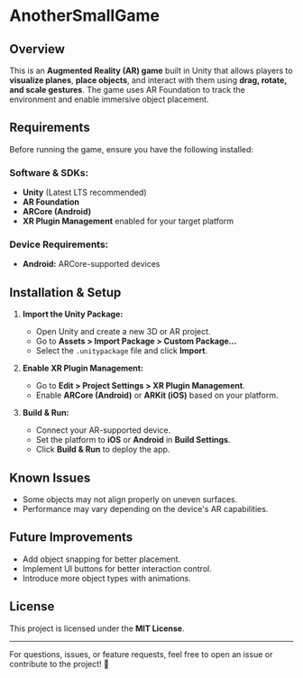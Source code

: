 # AnotherSmallGame

## Overview
This is an **Augmented Reality (AR) game** built in Unity that allows players to **visualize planes**, **place objects**, and interact with them using **drag, rotate, and scale gestures**. The game uses AR Foundation to track the environment and enable immersive object placement.

## Requirements
Before running the game, ensure you have the following installed:

### **Software & SDKs:**
- **Unity** (Latest LTS recommended)
- **AR Foundation**
- **ARCore (Android)**
- **XR Plugin Management** enabled for your target platform

### **Device Requirements:**
- **Android:** ARCore-supported devices

## Installation & Setup
1. **Import the Unity Package:**
   - Open Unity and create a new 3D or AR project.
   - Go to **Assets > Import Package > Custom Package...**
   - Select the `.unitypackage` file and click **Import**.

2. **Enable XR Plugin Management:**
   - Go to **Edit > Project Settings > XR Plugin Management**.
   - Enable **ARCore (Android)** or **ARKit (iOS)** based on your platform.

3. **Build & Run:**
   - Connect your AR-supported device.
   - Set the platform to **iOS** or **Android** in **Build Settings**.
   - Click **Build & Run** to deploy the app.

## Known Issues
- Some objects may not align properly on uneven surfaces.
- Performance may vary depending on the device's AR capabilities.

## Future Improvements
- Add object snapping for better placement.
- Implement UI buttons for better interaction control.
- Introduce more object types with animations.

## License
This project is licensed under the **MIT License**.

---

For questions, issues, or feature requests, feel free to open an issue or contribute to the project! 🚀

